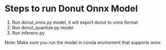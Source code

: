 # Steps to run Donut Onnx Model
1. Run donut_onnx.py model, it will export donut to onnx format
2. Run donut_quantize.py model
3. Run inferenc.py

Note: Make sure you run the model in conda enviroment that supports onnx